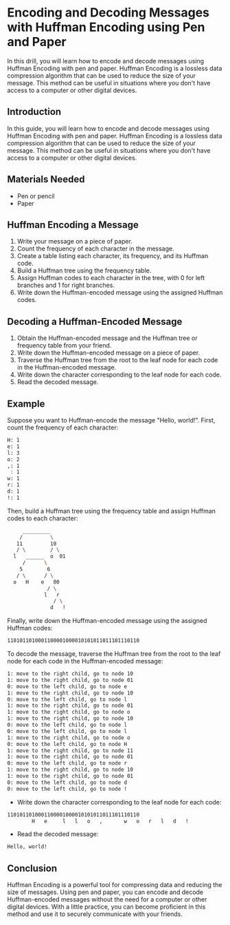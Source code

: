 # Encoding and Decoding Messages with Huffman Encoding using Pen and Paper

In this drill, you will learn how to encode and decode messages using Huffman Encoding with pen and paper. Huffman Encoding is a lossless data compression algorithm that can be used to reduce the size of your message. This method can be useful in situations where you don't have access to a computer or other digital devices.

## Introduction

In this guide, you will learn how to encode and decode messages using Huffman Encoding with pen and paper. Huffman Encoding is a lossless data compression algorithm that can be used to reduce the size of your message. This method can be useful in situations where you don't have access to a computer or other digital devices.

## Materials Needed

* Pen or pencil
* Paper

## Huffman Encoding a Message

1. Write your message on a piece of paper.
2. Count the frequency of each character in the message.
3. Create a table listing each character, its frequency, and its Huffman code.
4. Build a Huffman tree using the frequency table.
5. Assign Huffman codes to each character in the tree, with 0 for left branches and 1 for right branches.
6. Write down the Huffman-encoded message using the assigned Huffman codes.

## Decoding a Huffman-Encoded Message

1. Obtain the Huffman-encoded message and the Huffman tree or frequency table from your friend.
2. Write down the Huffman-encoded message on a piece of paper.
3. Traverse the Huffman tree from the root to the leaf node for each code in the Huffman-encoded message.
4. Write down the character corresponding to the leaf node for each code.
5. Read the decoded message.

## Example

Suppose you want to Huffman-encode the message "Hello, world!". First, count the frequency of each character:

```bash
H: 1
e: 1
l: 3
o: 2
,: 1
 : 1
w: 1
r: 1
d: 1
!: 1
```

Then, build a Huffman tree using the frequency table and assign Huffman codes to each character:

```bash
     _________
    /         \
   11         10
   / \        / \
  l   ______  o  01
     /      \
    5        6
   / \      / \
  o   H    e   00
             / \
            l   r
               / \
              d   !
```

Finally, write down the Huffman-encoded message using the assigned Huffman codes:

```bash
1101011010001100001000010101011011101110110
```

To decode the message, traverse the Huffman tree from the root to the leaf node for each code in the Huffman-encoded message:

```bash
1: move to the right child, go to node 10
1: move to the right child, go to node 01
0: move to the left child, go to node e
1: move to the right child, go to node 10
0: move to the left child, go to node l
1: move to the right child, go to node 01
1: move to the right child, go to node o
1: move to the right child, go to node 10
0: move to the left child, go to node l
0: move to the left child, go to node l
1: move to the right child, go to node o
0: move to the left child, go to node H
1: move to the right child, go to node 11
1: move to the right child, go to node 01
0: move to the left child, go to node r
1: move to the right child, go to node 10
1: move to the right child, go to node 01
0: move to the left child, go to node d
0: move to the left child, go to node !
```

* Write down the character corresponding to the leaf node for each code:

```bash
1101011010001100001000010101011011101110110
        H   e     l   l   o   ,       w   o   r   l   d   !
```

* Read the decoded message:

```bash
Hello, world!
```

## Conclusion

Huffman Encoding is a powerful tool for compressing data and reducing the size of messages. Using pen and paper, you can encode and decode Huffman-encoded messages without the need for a computer or other digital devices. With a little practice, you can become proficient in this method and use it to securely communicate with your friends.
